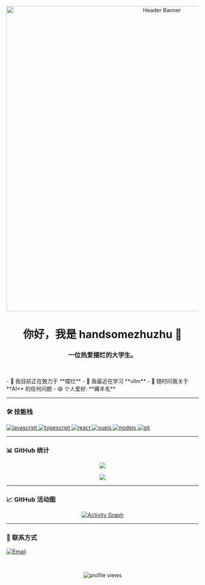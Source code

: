 <!-- 开头可以放一个有趣的 Banner 或 GIF 动图 -->
<p align="center">
  <img src="https://raw.githubusercontent.com/handsomezhuzhu/handsomezhuzhu/main/assets/github_header_image.png" alt="Header Banner" width="800"/>
  <!-- 提示：上面这张图片你需要自己上传到仓库中。下面会教你怎么做。 -->
</p>

<h1 align="center">你好，我是 handsomezhuzhu 👋</h1>
<h3 align="center">一位热爱摆烂的大学生。</h3>

<br>

<!-- 个人信息 -->
<p align="left">
- 🔭 我目前正在致力于 **摆烂**
- 🌱 我最近在学习 **vllm**
- 💬 随时问我关于 **AI** 的任何问题
- 😄 个人爱好: **薅羊毛**
</p>

---

### 🛠️ 技能栈

<!-- 使用 Shields.io 生成的徽章，你可以自由增删 -->
<p align="left">
  <a href="https://developer.mozilla.org/en-US/docs/Web/JavaScript" target="_blank" rel="noreferrer">
    <img src="https://img.shields.io/badge/JavaScript-F7DF1E?style=for-the-badge&logo=javascript&logoColor=black" alt="javascript"/>
  </a>
  <a href="https://www.typescriptlang.org/" target="_blank" rel="noreferrer">
    <img src="https://img.shields.io/badge/TypeScript-3178C6?style=for-the-badge&logo=typescript&logoColor=white" alt="typescript"/>
  </a>
  <a href="https://reactjs.org/" target="_blank" rel="noreferrer">
    <img src="https://img.shields.io/badge/React-20232A?style=for-the-badge&logo=react&logoColor=61DAFB" alt="react"/>
  </a>
  <a href="https://vuejs.org/" target="_blank" rel="noreferrer">
    <img src="https://img.shields.io/badge/Vue.js-35495E?style=for-the-badge&logo=vuedotjs&logoColor=4FC08D" alt="vuejs"/>
  </a>
  <a href="https://nodejs.org" target="_blank" rel="noreferrer">
    <img src="https://img.shields.io/badge/Node.js-339933?style=for-the-badge&logo=nodedotjs&logoColor=white" alt="nodejs"/>
  </a>
  <a href="https://git-scm.com/" target="_blank" rel="noreferrer">
    <img src="https://img.shields.io/badge/Git-F05032?style=for-the-badge&logo=git&logoColor=white" alt="git"/>
  </a>
</p>

---

### 📊 GitHub 统计
<!-- 
  这里是你提供的代码，我帮你选择了一个不错的主题 `theme=tokyonight`。
  你也可以换成其他主题，例如：dark, radical, merko, gruvbox, tokyonight, onedark, cobalt, synthwave, highcontrast, dracula
-->
<p align="center">
  <img align="center" src="https://github-readme-stats.vercel.app/api?username=handsomezhuzhu&locale=cn&line_height=33&show_icons=true&theme=tokyonight&rank_icon=default"/>
</p>
<p align="center">
  <img align="center"src="https://github-readme-stats.vercel.app/api/top-langs/?username=handsomezhuzhu&locale=cn&line_height=33&theme=tokyonight&langs_count=5&layout=compact"/>
  <!-- 我把 `langs_count` 改成了 5，并使用了 `layout=compact` 紧凑布局，看起来更协调 -->
</p>

---

### 📈 GitHub 活动图

<p align="center">
  <a href="https://github.com/ashutosh00710/github-readme-activity-graph">
    <img alt="Activity Graph" src="https://github-readme-activity-graph.vercel.app/graph?username=handsomezhuzhu&theme=react-dark&hide_border=true&area=true" />
  </a>
</p>

---

### 🔗 联系方式

<p align="left">

  <a href="mailto:2658601135@qq.com" target="blank"><img align="center" src="https://img.shields.io/badge/Email-D14836?style=for-the-badge&logo=gmail&logoColor=white" alt="Email"/></a>
</p>

<br>

<!-- 访客计数器 -->
<p align="center">
  <img src="https://komarev.com/ghpvc/?username=handsomezhuzhu&label=Profile%20views&color=0e75b6&style=flat" alt="profile views"/>
</p>
